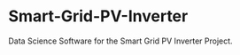 Smart-Grid-PV-Inverter
======================

Data Science Software for the Smart Grid PV Inverter Project.
